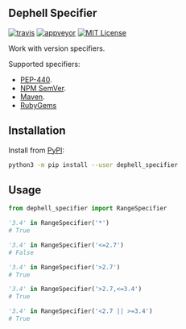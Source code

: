 ## Dephell Specifier

[![travis](https://travis-ci.org/dephell/dephell_specifier.svg?branch=master)](https://travis-ci.org/dephell/dephell_specifier)
[![appveyor](https://ci.appveyor.com/api/projects/status/github/dephell/dephell_specifier?svg=true)](https://ci.appveyor.com/project/orsinium/dephell-specifier)
[![MIT License](https://img.shields.io/pypi/l/dephell-specifier.svg)](https://github.com/dephell/dephell_specifier/blob/master/LICENSE)

Work with version specifiers.

Supported specifiers:

+ [PEP-440](https://www.python.org/dev/peps/pep-0440/).
+ [NPM SemVer](https://github.com/npm/node-semver).
+ [Maven](http://maven.apache.org/enforcer/enforcer-rules/versionRanges.html).
+ [RubyGems](https://guides.rubygems.org/patterns/)

## Installation

Install from [PyPI](https://pypi.org/project/dephell-specifier/):

```bash
python3 -m pip install --user dephell_specifier
```

## Usage

```python
from dephell_specifier import RangeSpecifier

'3.4' in RangeSpecifier('*')
# True

'3.4' in RangeSpecifier('<=2.7')
# False

'3.4' in RangeSpecifier('>2.7')
# True

'3.4' in RangeSpecifier('>2.7,<=3.4')
# True

'3.4' in RangeSpecifier('<2.7 || >=3.4')
# True
```
